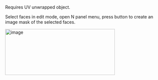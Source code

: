 Requires UV unwrapped object.

Select faces in edit mode, open N panel menu, press button to create an image mask of the selected faces.

<img width="354" height="148" alt="image" src="https://github.com/user-attachments/assets/9f7efd3c-3fe6-4ef7-a50b-fd0cf10299bd" />

